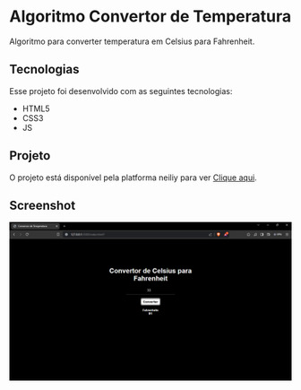 # Algoritmo Convertor de Temperatura
Algoritmo para converter temperatura em Celsius para Fahrenheit.

## Tecnologias
Esse projeto foi desenvolvido com as seguintes tecnologias:
- HTML5
- CSS3
- JS

## Projeto
O projeto está disponível pela platforma neiliy para ver [Clique aqui](https://geradorsenhas-rn.netlify.app/).

## Screenshot
<img alt="Tela Principal" src="./img/print.png">
